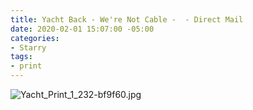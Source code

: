 ```yaml
---
title: Yacht Back - We're Not Cable -  - Direct Mail
date: 2020-02-01 15:07:00 -05:00
categories:
- Starry
tags:
- print
---
```


![Yacht_Print_1_232-bf9f60.jpg](/uploads/Yacht_Print_1_232-bf9f60.jpg)